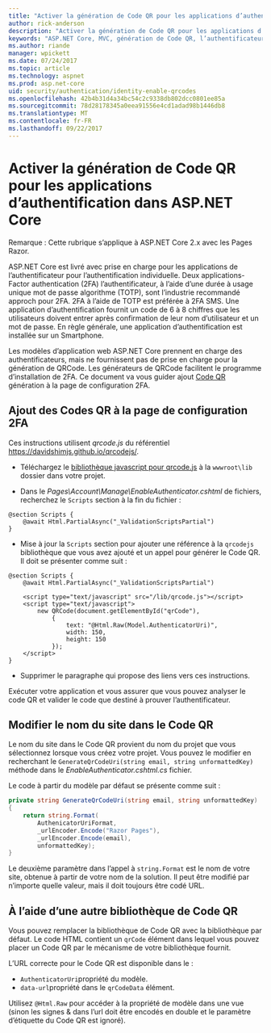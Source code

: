 ```yaml
---
title: "Activer la génération de Code QR pour les applications d’authentification dans ASP.NET Core"
author: rick-anderson
description: "Activer la génération de Code QR pour les applications d’authentification dans ASP.NET Core"
keywords: "ASP.NET Core, MVC, génération de Code QR, l’authentificateur, 2FA"
ms.author: riande
manager: wpickett
ms.date: 07/24/2017
ms.topic: article
ms.technology: aspnet
ms.prod: asp.net-core
uid: security/authentication/identity-enable-qrcodes
ms.openlocfilehash: 42b4b31d4a34bc54c2c9338db802dcc0801ee85a
ms.sourcegitcommit: 78d28178345a0eea91556e4cd1adad98b1446db8
ms.translationtype: MT
ms.contentlocale: fr-FR
ms.lasthandoff: 09/22/2017
---
```

# <a name="enabling-qr-code-generation-for-authenticator-apps-in-aspnet-core"></a>Activer la génération de Code QR pour les applications d’authentification dans ASP.NET Core

Remarque : Cette rubrique s’applique à ASP.NET Core 2.x avec les Pages Razor.

ASP.NET Core est livré avec prise en charge pour les applications de l’authentificateur pour l’authentification individuelle. Deux applications-Factor authentication (2FA) l’authentificateur, à l’aide d’une durée à usage unique mot de passe algorithme (TOTP), sont l’industrie recommandé approch pour 2FA. 2FA à l’aide de TOTP est préférée à 2FA SMS. Une application d’authentification fournit un code de 6 à 8 chiffres que les utilisateurs doivent entrer après confirmation de leur nom d’utilisateur et un mot de passe. En règle générale, une application d’authentification est installée sur un Smartphone.

Les modèles d’application web ASP.NET Core prennent en charge des authentificateurs, mais ne fournissent pas de prise en charge pour la génération de QRCode. Les générateurs de QRCode facilitent le programme d’installation de 2FA. Ce document va vous guider ajout [Code QR](https://wikipedia.org/wiki/QR_code) génération à la page de configuration 2FA.

## <a name="adding-qr-codes-to-the-2fa-configuration-page"></a>Ajout des Codes QR à la page de configuration 2FA

Ces instructions utilisent *qrcode.js* du référentiel https://davidshimjs.github.io/qrcodejs/.

* Téléchargez le [bibliothèque javascript pour qrcode.js](https://davidshimjs.github.io/qrcodejs/) à la `wwwroot\lib` dossier dans votre projet.

* Dans le *Pages\Account\Manage\EnableAuthenticator.cshtml* de fichiers, recherchez le `Scripts` section à la fin du fichier :

```cshtml
@section Scripts {
    @await Html.PartialAsync("_ValidationScriptsPartial")
}
```

* Mise à jour la `Scripts` section pour ajouter une référence à la `qrcodejs` bibliothèque que vous avez ajouté et un appel pour générer le Code QR. Il doit se présenter comme suit :

```cshtml
@section Scripts {
    @await Html.PartialAsync("_ValidationScriptsPartial")

    <script type="text/javascript" src="/lib/qrcode.js"></script>
    <script type="text/javascript">
        new QRCode(document.getElementById("qrCode"),
            {
                text: "@Html.Raw(Model.AuthenticatorUri)",
                width: 150,
                height: 150
            });
    </script>
}
```

* Supprimer le paragraphe qui propose des liens vers ces instructions.

Exécuter votre application et vous assurer que vous pouvez analyser le code QR et valider le code que destiné à prouver l’authentificateur.

## <a name="change-the-site-name-in-the-qr-code"></a>Modifier le nom du site dans le Code QR

Le nom du site dans le Code QR provient du nom du projet que vous sélectionnez lorsque vous créez votre projet. Vous pouvez le modifier en recherchant le `GenerateQrCodeUri(string email, string unformattedKey)` méthode dans le *EnableAuthenticator.cshtml.cs* fichier. 

Le code à partir du modèle par défaut se présente comme suit :

```c#
private string GenerateQrCodeUri(string email, string unformattedKey)
{
    return string.Format(
        AuthenicatorUriFormat,
        _urlEncoder.Encode("Razor Pages"),
        _urlEncoder.Encode(email),
        unformattedKey);
}
```

Le deuxième paramètre dans l’appel à `string.Format` est le nom de votre site, obtenue à partir de votre nom de la solution. Il peut être modifié par n’importe quelle valeur, mais il doit toujours être codé URL.

## <a name="using-a-different-qr-code-library"></a>À l’aide d’une autre bibliothèque de Code QR

Vous pouvez remplacer la bibliothèque de Code QR avec la bibliothèque par défaut. Le code HTML contient un `qrCode` élément dans lequel vous pouvez placer un Code QR par le mécanisme de votre bibliothèque fournit.

L’URL correcte pour le Code QR est disponible dans le :

* `AuthenticatorUri`propriété du modèle.
* `data-url`propriété dans le `qrCodeData` élément. 

Utilisez `@Html.Raw` pour accéder à la propriété de modèle dans une vue (sinon les signes & dans l’url doit être encodés en double et le paramètre d’étiquette du Code QR est ignoré).
